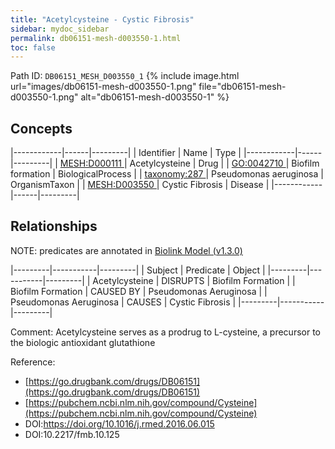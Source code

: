 ```yaml
---
title: "Acetylcysteine - Cystic Fibrosis"
sidebar: mydoc_sidebar
permalink: db06151-mesh-d003550-1.html
toc: false 
---
```



Path ID: `DB06151_MESH_D003550_1`
{% include image.html url="images/db06151-mesh-d003550-1.png" file="db06151-mesh-d003550-1.png" alt="db06151-mesh-d003550-1" %}

## Concepts

|------------|------|---------|
| Identifier | Name | Type    |
|------------|------|---------|
| <a href="https://identifiers.org/MESH:D000111">MESH:D000111 </a> | Acetylcysteine | Drug |
| <a href="https://identifiers.org/GO:0042710">GO:0042710 </a> | Biofilm formation | BiologicalProcess |
| <a href="https://identifiers.org/taxonomy:287">taxonomy:287 </a> | Pseudomonas aeruginosa | OrganismTaxon |
| <a href="https://identifiers.org/MESH:D003550">MESH:D003550 </a> | Cystic Fibrosis | Disease |
|------------|------|---------|

## Relationships


NOTE: predicates are annotated in <a href="https://github.com/biolink/biolink-model/releases/tag/v1.3.0">Biolink Model (v1.3.0)</a>

|---------|-----------|---------|
| Subject | Predicate | Object  |
|---------|-----------|---------|
| Acetylcysteine | DISRUPTS | Biofilm Formation |
| Biofilm Formation | CAUSED BY | Pseudomonas Aeruginosa |
| Pseudomonas Aeruginosa | CAUSES | Cystic Fibrosis |
|---------|-----------|---------|

Comment: Acetylcysteine serves as a prodrug to L-cysteine, a precursor to the biologic antioxidant glutathione

Reference: 
  - [https://go.drugbank.com/drugs/DB06151](https://go.drugbank.com/drugs/DB06151)
  - [https://pubchem.ncbi.nlm.nih.gov/compound/Cysteine](https://pubchem.ncbi.nlm.nih.gov/compound/Cysteine)
  - DOI:https://doi.org/10.1016/j.rmed.2016.06.015
  - DOI:10.2217/fmb.10.125
